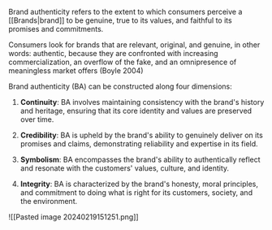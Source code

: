 Brand authenticity refers to the extent to which consumers perceive a [[Brands|brand]] to be genuine, true to its values, and faithful to its promises and commitments.

Consumers look for brands that are relevant, original, and  genuine, in other words: authentic, because they are confronted with increasing commercialization, an overflow of the fake, and an omnipresence of meaningless market offers (Boyle 2004)

Brand authenticity (BA) can be constructed along four dimensions:  
1. **Continuity**: BA involves maintaining consistency with the brand's history and heritage, ensuring that its core identity and values are preserved over time.

2. **Credibility**: BA is upheld by the brand's ability to genuinely deliver on its promises and claims, demonstrating reliability and expertise in its field.

3. **Symbolism**: BA encompasses the brand's ability to authentically reflect and resonate with the customers' values, culture, and identity.

4. **Integrity**: BA is characterized by the brand's honesty, moral principles, and commitment to doing what is right for its customers, society, and the environment.

![[Pasted image 20240219151251.png]]

